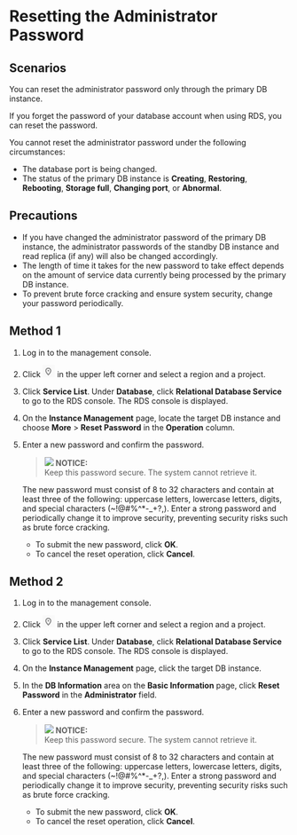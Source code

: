 # Resetting the Administrator Password<a name="en-us_topic_reset_password"></a>

## **Scenarios**<a name="section52938762133842"></a>

You can  reset the administrator password  only through the primary DB instance.

If you forget the password of your database account when using RDS, you can reset the password.

You cannot reset the administrator password under the following circumstances:

-   The database port is being changed.
-   The status of the primary DB instance is  **Creating**,  **Restoring**,  **Rebooting**,  **Storage full**,  **Changing port**, or  **Abnormal**.

## Precautions<a name="section5252821142215"></a>

-   If you have changed the administrator password of the primary DB instance, the administrator passwords of the standby DB instance and read replica \(if any\) will also be changed accordingly.
-   The length of time it takes for the new password to take effect depends on the amount of service data currently being processed by the primary DB instance.
-   To prevent brute force cracking and ensure system security, change your password periodically.

## Method 1<a name="section59807924105129"></a>

1.  Log in to the management console.
2.  Click  ![](figures/region.png)  in the upper left corner and select a region and a project.
3.  Click  **Service List**. Under  **Database**, click  **Relational Database Service**  to go to the RDS console. The RDS console is displayed.
4.  On the  **Instance Management**  page, locate the target DB instance and choose  **More**  \>  **Reset Password**  in the  **Operation**  column.
5.  Enter a new password and confirm the password.

    >![](/images/icon-notice.gif) **NOTICE:**   
    >Keep this password secure. The system cannot retrieve it.  

    The new password must consist of 8 to 32 characters and contain at least three of the following: uppercase letters, lowercase letters, digits, and special characters \(\~!@\#%^\*-\_+?,\). Enter a strong password and periodically change it to improve security, preventing security risks such as brute force cracking.

    -   To submit the new password, click  **OK**.
    -   To cancel the reset operation, click  **Cancel**.


## Method 2<a name="section4206283114638"></a>

1.  Log in to the management console.
2.  Click  ![](figures/region.png)  in the upper left corner and select a region and a project.
3.  Click  **Service List**. Under  **Database**, click  **Relational Database Service**  to go to the RDS console. The RDS console is displayed.
4.  On the  **Instance Management**  page, click the target DB instance.
5.  In the  **DB Information**  area on the  **Basic Information**  page, click  **Reset Password**  in the  **Administrator**  field.
6.  Enter a new password and confirm the password.

    >![](/images/icon-notice.gif) **NOTICE:**   
    >Keep this password secure. The system cannot retrieve it.  

    The new password must consist of 8 to 32 characters and contain at least three of the following: uppercase letters, lowercase letters, digits, and special characters \(\~!@\#%^\*-\_+?,\). Enter a strong password and periodically change it to improve security, preventing security risks such as brute force cracking.

    -   To submit the new password, click  **OK**.
    -   To cancel the reset operation, click  **Cancel**.


